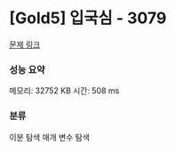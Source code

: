 
# [Gold5] 입국심 - 3079

[문제 링크](https://www.acmicpc.net/problem/3079)
### 성능 요약

<p>메모리: 32752 KB 시간: 508 ms </p>

### 분류
이분 탐색
매개 변수 탐색